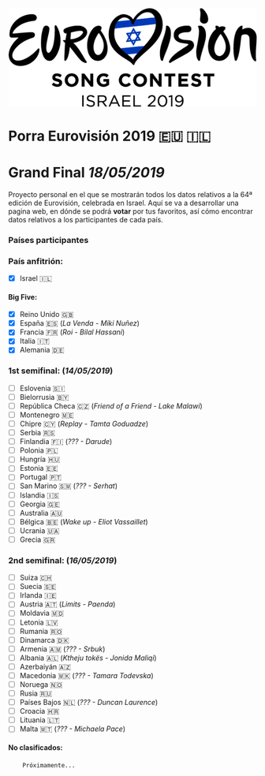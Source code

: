 ![Eurovision2019](/img/eurovision-2019-israel.png)

# Porra Eurovisión 2019 :eu: :israel:
# Grand Final _18/05/2019_

Proyecto personal en el que se mostrarán todos los datos relativos a la 64ª edición de Eurovisión, celebrada en Israel. 
Aquí se va a desarrollar una pagina web, en dónde se podrá **votar** por tus favoritos, así cómo encontrar datos relativos a los participantes de cada país. 

### Países participantes
  ### País anfitrión:   
  - [x] Israel :israel:
  #### Big Five:
  - [x] Reino Unido :uk:
  - [x] España :es: (_La Venda - Miki Nuñez_)
  - [x] Francia :fr: (_Roi - Bilal Hassani_)
  - [x] Italia :it:
  - [x] Alemania :de:
  ### 1st semifinal: (_14/05/2019_)
  - [ ] Eslovenia 	:slovenia:
  - [ ] Bielorrusia :belarus:
  - [ ] República Checa :czech_republic: (_Friend of a Friend - Lake Malawi_)
  - [ ] Montenegro :montenegro:
  - [ ] Chipre :cyprus: (_Replay - Tamta Goduadze_)
  - [ ] Serbia :serbia: 
  - [ ] Finlandia :finland: (_??? - Darude_)
  - [ ] Polonia :poland:
  - [ ] Hungría :hungary:
  - [ ] Estonia :estonia:
  - [ ] Portugal :portugal:
  - [ ] San Marino :san_marino: (_??? - Serhat_)
  - [ ] Islandia :iceland:
  - [ ] Georgia :georgia:
  - [ ] Australia :australia:
  - [ ] Bélgica :belgium: (_Wake up - Eliot Vassaillet_)
  - [ ] Ucrania :ukraine:
  - [ ] Grecia :greece:
  ### 2nd semifinal: (_16/05/2019_)
  - [ ] Suiza :switzerland:
  - [ ] Suecia :sweden:
  - [ ] Irlanda :ireland:
  - [ ] Austria :austria: (_Limits - Paenda_)
  - [ ] Moldavia :moldova:
  - [ ] Letonia :latvia:
  - [ ] Rumania :romania:
  - [ ] Dinamarca :denmark:
  - [ ] Armenia :armenia: (_??? - Srbuk_)
  - [ ] Albania :albania: (_Ktheju tokës - Jonida Maliqi_)
  - [ ] Azerbaiyán :azerbaijan:
  - [ ] Macedonia :macedonia: (_??? - Tamara Todevska_)
  - [ ] Noruega :norway: 
  - [ ] Rusia :ru:
  - [ ] Países Bajos :netherlands: (_??? - Duncan Laurence_)
  - [ ] Croacia :croatia:
  - [ ] Lituania :lithuania:
  - [ ] Malta :malta: (_??? - Michaela Pace_)
  #### No clasificados: 
        Próximamente...
